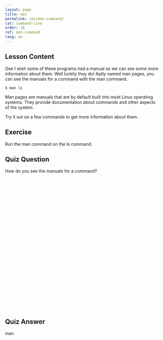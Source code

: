 ```yaml
---
layout: page
title: man
permalink: /en/man-command/
cat: command-line
order: 16
ref: man-command
lang: en
---
```


## Lesson Content

Gee I wish some of these programs had a manual so we can see some more information about them. Well luckily they do! Aptly named man pages, you can see the manuals for a command with the man command. 

```$ man ls```

Man pages are manuals that are by default built into most Linux operating systems. They provide documentation about commands and other aspects of the system. 

Try it out on a few commands to get more information about them.

## Exercise

Run the man command on the ls command.

## Quiz Question

How do you see the manuals for a command?  
<br /><br /><br /><br /><br /><br /><br /><br /><br /><br /><br /><br /><br /><br /><br /><br /><br /><br /><br /><br /><br /><br /><br /><br /><br /><br />
## Quiz Answer

man
